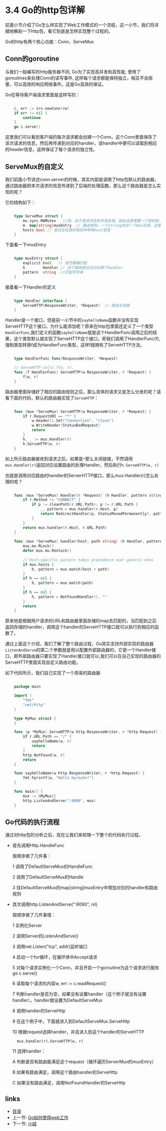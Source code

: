 # 3.4 Go的http包详解
前面小节介绍了Go怎么样实现了Web工作模式的一个流程，这一小节，我们将详细地解剖一下http包，看它到底是怎样实现整个过程的。

Go的http有两个核心功能：Conn、ServeMux

## Conn的goroutine
与我们一般编写的http服务器不同, Go为了实现高并发和高性能, 使用了goroutines来处理Conn的读写事件, 这样每个请求都能保持独立，相互不会阻塞，可以高效的响应网络事件。这是Go高效的保证。

Go在等待客户端请求里面是这样写的：
```Go

	c, err := srv.newConn(rw)
	if err != nil {
		continue
	}
	go c.serve()

```
这里我们可以看到客户端的每次请求都会创建一个Conn，这个Conn里面保存了该次请求的信息，然后再传递到对应的handler，该handler中便可以读取到相应的header信息，这样保证了每个请求的独立性。

## ServeMux的自定义
我们前面小节讲述conn.server的时候，其实内部是调用了http包默认的路由器，通过路由器把本次请求的信息传递到了后端的处理函数。那么这个路由器是怎么实现的呢？

它的结构如下：
```Go

	type ServeMux struct {
		mu sync.RWMutex   //锁，由于请求涉及到并发处理，因此这里需要一个锁机制
		m  map[string]muxEntry  // 路由规则，一个string对应一个mux实体，这里的string就是注册的路由表达式
		hosts bool // 是否在任意的规则中带有host信息
	}

```
下面看一下muxEntry
```Go

	type muxEntry struct {
		explicit bool   // 是否精确匹配
		h        Handler // 这个路由表达式对应哪个handler
		pattern  string  //匹配字符串
	}

```
接着看一下Handler的定义
```Go

	type Handler interface {
		ServeHTTP(ResponseWriter, *Request)  // 路由实现器
	}

```
Handler是一个接口，但是前一小节中的`sayhelloName`函数并没有实现ServeHTTP这个接口，为什么能添加呢？原来在http包里面还定义了一个类型`HandlerFunc`,我们定义的函数`sayhelloName`就是这个HandlerFunc调用之后的结果，这个类型默认就实现了ServeHTTP这个接口，即我们调用了HandlerFunc(f),强制类型转换f成为HandlerFunc类型，这样f就拥有了ServeHTTP方法。
```Go

	type HandlerFunc func(ResponseWriter, *Request)

	// ServeHTTP calls f(w, r).
	func (f HandlerFunc) ServeHTTP(w ResponseWriter, r *Request) {
		f(w, r)
	}
```
路由器里面存储好了相应的路由规则之后，那么具体的请求又是怎么分发的呢？请看下面的代码，默认的路由器实现了`ServeHTTP`：
```Go

	func (mux *ServeMux) ServeHTTP(w ResponseWriter, r *Request) {
		if r.RequestURI == "*" {
			w.Header().Set("Connection", "close")
			w.WriteHeader(StatusBadRequest)
			return
		}
		h, _ := mux.Handler(r)
		h.ServeHTTP(w, r)
	}
```
如上所示路由器接收到请求之后，如果是`*`那么关闭链接，不然调用`mux.Handler(r)`返回对应设置路由的处理Handler，然后执行`h.ServeHTTP(w, r)`

也就是调用对应路由的handler的ServerHTTP接口，那么mux.Handler(r)怎么处理的呢？
```Go

	func (mux *ServeMux) Handler(r *Request) (h Handler, pattern string) {
		if r.Method != "CONNECT" {
			if p := cleanPath(r.URL.Path); p != r.URL.Path {
				_, pattern = mux.handler(r.Host, p)
				return RedirectHandler(p, StatusMovedPermanently), pattern
			}
		}	
		return mux.handler(r.Host, r.URL.Path)
	}
	
	func (mux *ServeMux) handler(host, path string) (h Handler, pattern string) {
		mux.mu.RLock()
		defer mux.mu.RUnlock()
	
		// Host-specific pattern takes precedence over generic ones
		if mux.hosts {
			h, pattern = mux.match(host + path)
		}
		if h == nil {
			h, pattern = mux.match(path)
		}
		if h == nil {
			h, pattern = NotFoundHandler(), ""
		}
		return
	}
```
原来他是根据用户请求的URL和路由器里面存储的map去匹配的，当匹配到之后返回存储的handler，调用这个handler的ServeHTTP接口就可以执行到相应的函数了。

通过上面这个介绍，我们了解了整个路由过程，Go其实支持外部实现的路由器 `ListenAndServe`的第二个参数就是用以配置外部路由器的，它是一个Handler接口，即外部路由器只要实现了Handler接口就可以,我们可以在自己实现的路由器的ServeHTTP里面实现自定义路由功能。

如下代码所示，我们自己实现了一个简易的路由器
```Go

	package main

	import (
		"fmt"
		"net/http"
	)

	type MyMux struct {
	}

	func (p *MyMux) ServeHTTP(w http.ResponseWriter, r *http.Request) {
		if r.URL.Path == "/" {
			sayhelloName(w, r)
			return
		}
		http.NotFound(w, r)
		return
	}

	func sayhelloName(w http.ResponseWriter, r *http.Request) {
		fmt.Fprintf(w, "Hello myroute!")
	}

	func main() {
		mux := &MyMux{}
		http.ListenAndServe(":9090", mux)
	}
```
## Go代码的执行流程

通过对http包的分析之后，现在让我们来梳理一下整个的代码执行过程。

- 首先调用Http.HandleFunc

	按顺序做了几件事：

	1 调用了DefaultServeMux的HandleFunc

	2 调用了DefaultServeMux的Handle

	3 往DefaultServeMux的map[string]muxEntry中增加对应的handler和路由规则

- 其次调用http.ListenAndServe(":9090", nil)

	按顺序做了几件事情：

	1 实例化Server

	2 调用Server的ListenAndServe()

	3 调用net.Listen("tcp", addr)监听端口

	4 启动一个for循环，在循环体中Accept请求

	5 对每个请求实例化一个Conn，并且开启一个goroutine为这个请求进行服务go c.serve()

	6 读取每个请求的内容w, err := c.readRequest()

	7 判断handler是否为空，如果没有设置handler（这个例子就没有设置handler），handler就设置为DefaultServeMux

	8 调用handler的ServeHttp

	9 在这个例子中，下面就进入到DefaultServeMux.ServeHttp

	10 根据request选择handler，并且进入到这个handler的ServeHTTP

		mux.handler(r).ServeHTTP(w, r)

	11 选择handler：

	A 判断是否有路由能满足这个request（循环遍历ServerMux的muxEntry）

	B 如果有路由满足，调用这个路由handler的ServeHttp

	C 如果没有路由满足，调用NotFoundHandler的ServeHttp

## links
   * [目录](<preface.md>)
   * 上一节: [Go如何使得web工作](<03.3.md>)
   * 下一节: [小结](<03.5.md>)
